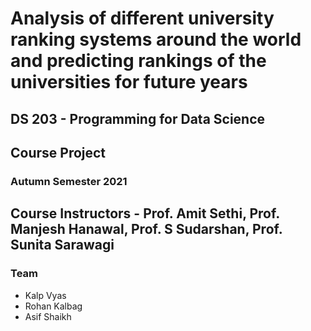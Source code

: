 # Analysis of different university ranking systems around the world and predicting rankings of the universities for future years

## DS 203 - Programming for Data Science

## Course Project

### Autumn Semester 2021

## Course Instructors - Prof. Amit Sethi, Prof. Manjesh Hanawal, Prof. S Sudarshan, Prof. Sunita Sarawagi

### Team

- Kalp Vyas
- Rohan Kalbag
- Asif Shaikh

